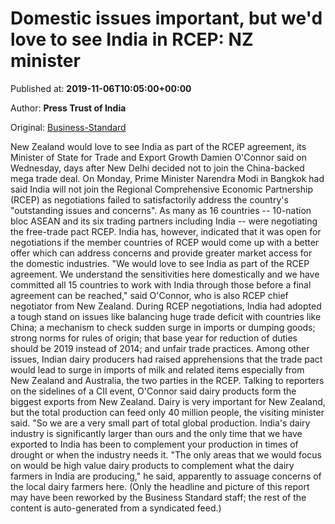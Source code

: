 
# Domestic issues important, but we'd love to see India in RCEP: NZ minister

Published at: **2019-11-06T10:05:00+00:00**

Author: **Press Trust of India**

Original: [Business-Standard](https://www.business-standard.com/article/pti-stories/would-love-to-see-india-part-of-rcep-says-new-zealand-trade-minister-119110600860_1.html)

New Zealand would love to see India as part of the RCEP agreement, its Minister of State for Trade and Export Growth Damien O'Connor said on Wednesday, days after New Delhi decided not to join the China-backed mega trade deal.
On Monday, Prime Minister Narendra Modi in Bangkok had said India will not join the Regional Comprehensive Economic Partnership (RCEP) as negotiations failed to satisfactorily address the country's "outstanding issues and concerns".
As many as 16 countries -- 10-nation bloc ASEAN and its six trading partners including India -- were negotiating the free-trade pact RCEP.
India has, however, indicated that it was open for negotiations if the member countries of RCEP would come up with a better offer which can address concerns and provide greater market access for the domestic industries.
"We would love to see India as part of the RCEP agreement. We understand the sensitivities here domestically and we have committed all 15 countries to work with India through those before a final agreement can be reached," said O'Connor, who is also RCEP chief negotiator from New Zealand.
During RCEP negotiations, India had adopted a tough stand on issues like balancing huge trade deficit with countries like China; a mechanism to check sudden surge in imports or dumping goods; strong norms for rules of origin; that base year for reduction of duties should be 2019 instead of 2014; and unfair trade practices.
Among other issues, Indian dairy producers had raised apprehensions that the trade pact would lead to surge in imports of milk and related items especially from New Zealand and Australia, the two parties in the RCEP.
Talking to reporters on the sidelines of a CII event, O'Connor said dairy products form the biggest exports from New Zealand.
Dairy is very important for New Zealand, but the total production can feed only 40 million people, the visiting minister said.
"So we are a very small part of total global production. India's dairy industry is significantly larger than ours and the only time that we have exported to India has been to complement your production in times of drought or when the industry needs it.
"The only areas that we would focus on would be high value dairy products to complement what the dairy farmers in India are producing," he said, apparently to assuage concerns of the local dairy farmers here.
(Only the headline and picture of this report may have been reworked by the Business Standard staff; the rest of the content is auto-generated from a syndicated feed.)
